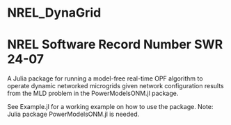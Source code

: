# NREL_DynaGrid 
# NREL Software Record Number SWR 24-07 
A Julia package for running a model-free real-time OPF algorithm to operate dynamic networked microgrids given network configuration results from the MLD problem in the PowerModelsONM.jl package.

See Example.jl for a working example on how to use the package. Note: Julia package PowerModelsONM.jl is needed.
